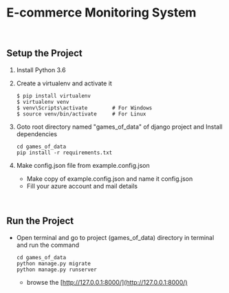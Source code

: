 # E-commerce Monitoring System

<br>


 ## Setup the Project
 
 1. Install Python 3.6
 
 2. Create a virtualenv and activate it
 
    ```
    $ pip install virtualenv
    $ virtualenv venv
    $ venv\Scripts\activate        # For Windows
    $ source venv/bin/activate     # For Linux
    ```
 
 3. Goto root directory named "games_of_data" of django project and Install dependencies
    ```
    cd games_of_data
    pip install -r requirements.txt
    ```
 4. Make config.json file from example.config.json
    
    * Make copy of example.config.json and name it config.json
    * Fill your azure account and mail details
 
 <br/>
 
 ## Run the Project
    
 * Open terminal and go to project (games_of_data) directory in terminal and run the command
    
    ```
    cd games_of_data
    python manage.py migrate
    python manage.py runserver
    ```
  
    - browse the [http://127.0.0.1:8000/](http://127.0.0.1:8000/)
